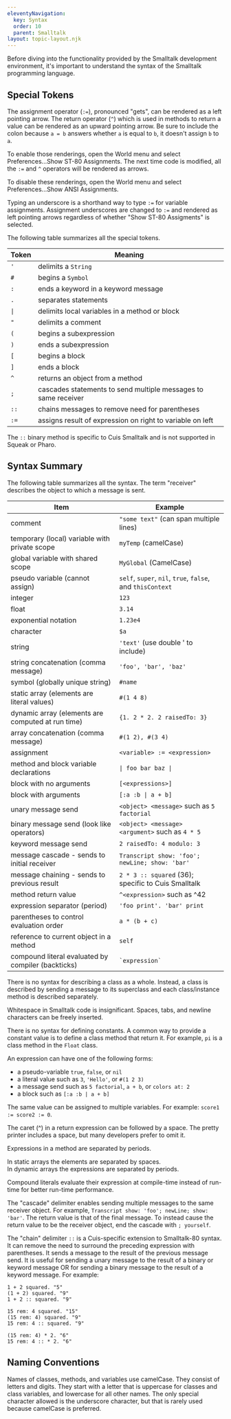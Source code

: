 ```yaml
---
eleventyNavigation:
  key: Syntax
  order: 10
  parent: Smalltalk
layout: topic-layout.njk
---
```


Before diving into the functionality provided
by the Smalltalk development environment,
it's important to understand the syntax of the Smalltalk programming language.

## Special Tokens

The assignment operator (`:=`), pronounced "gets",
can be rendered as a left pointing arrow.
The return operator (`^`) which is used in methods to return a value
can be rendered as an upward pointing arrow.
Be sure to include the colon because `a = b` answers whether
`a` is equal to `b`, it doesn't assign `b` to `a`.

To enable those renderings, open the World menu and
select Preferences...Show ST-80 Assignments.
The next time code is modified, all the `:=` and `^` operators
will be rendered as arrows.

To disable these renderings, open the World menu and
select Preferences...Show ANSI Assignments.

Typing an underscore is a shorthand way to type `:=` for variable assignments.
Assignment underscores are changed to `:=` and rendered as left pointing arrows
regardless of whether "Show ST-80 Assigments" is selected.

The following table summarizes all the special tokens.

| Token | Meaning                                                        |
| ----- | -------------------------------------------------------------- |
| `'`   | delimits a `String`                                            |
| `#`   | begins a `Symbol`                                              |
| `:`   | ends a keyword in a keyword message                            |
| `.`   | separates statements                                           |
| `\|`  | delimits local variables in a method or block                  |
| `"`   | delimits a comment                                             |
| `(`   | begins a subexpression                                         |
| `)`   | ends a subexpression                                           |
| `[`   | begins a block                                                 |
| `]`   | ends a block                                                   |
| `^`   | returns an object from a method                                |
| `;`   | cascades statements to send multiple messages to same receiver |
| `::`  | chains messages to remove need for parentheses                 |
| `:=`  | assigns result of expression on right to variable on left      |

The `::` binary method is specific to Cuis Smalltalk
and is not supported in Squeak or Pharo.

## Syntax Summary

The following table summarizes all the syntax.
The term "receiver" describes the object to which a message is sent.

| Item                                               | Example                                                    |
| -------------------------------------------------- | ---------------------------------------------------------- |
| comment                                            | `"some text"` (can span multiple lines)                    |
| temporary (local) variable with private scope      | `myTemp` (camelCase)                                       |
| global variable with shared scope                  | `MyGlobal` (CamelCase)                                     |
| pseudo variable (cannot assign)                    | `self`, `super`, `nil`, `true`, `false`, and `thisContext` |
| integer                                            | `123`                                                      |
| float                                              | `3.14`                                                     |
| exponential notation                               | `1.23e4`                                                   |
| character                                          | `$a`                                                       |
| string                                             | `'text'` (use double ' to include)                         |
| string concatenation (comma message)               | `'foo', 'bar', 'baz'`                                      |
| symbol (globally unique string)                    | `#name`                                                    |
| static array (elements are literal values)         | `#(1 4 8)`                                                 |
| dynamic array (elements are computed at run time)  | `{1. 2 * 2. 2 raisedTo: 3}`                                |
| array concatenation (comma message)                | `#(1 2), #(3 4)`                                           |
| assignment                                         | `<variable> := <expression>`                               |
| method and block variable declarations             | `\| foo bar baz \|`                                        |
| block with no arguments                            | `[<expressions>]`                                          |
| block with arguments                               | `[:a :b \| a + b]`                                         |
| unary message send                                 | `<object> <message>` such as `5 factorial`                 |
| binary message send (look like operators)          | `<object> <message> <argument>` such as `4 * 5`            |
| keyword message send                               | `2 raisedTo: 4 modulo: 3`                                  |
| message cascade - sends to initial receiver        | `Transcript show: 'foo'; newLine; show: 'bar'`             |
| message chaining - sends to previous result        | `2 * 3 :: squared` (36); specific to Cuis Smalltalk        |
| method return value                                | `^<expression>` such as ^42                                |
| expression separator (period)                      | `'foo print'. 'bar' print`                                 |
| parentheses to control evaluation order            | `a * (b + c)`                                              |
| reference to current object in a method            | `self`                                                     |
| compound literal evaluated by compiler (backticks) | `` `expression` ``                                         |

There is no syntax for describing a class as a whole.
Instead, a class is described by sending a message to its superclass
and each class/instance method is described separately.

Whitespace in Smalltalk code is insignificant.
Spaces, tabs, and newline characters can be freely inserted.

There is no syntax for defining constants.
A common way to provide a constant value is
to define a class method that return it.
For example, `pi` is a class method in the `Float` class.

An expression can have one of the following forms:

- a pseudo-variable `true`, `false`, or `nil`
- a literal value such as `3`, `'Hello'`, or `#(1 2 3)`
- a message send such as `5 factorial`, `a + b`, or `colors at: 2`
- a block such as `[:a :b | a + b]`

The same value can be assigned to multiple variables.
For example: `score1 := score2 := 0`.

The caret (^) in a return expression can be followed by a space.
The pretty printer includes a space, but many developers prefer to omit it.

Expressions in a method are separated by periods.

In static arrays the elements are separated by spaces.  
In dynamic arrays the expressions are separated by periods.

Compound literals evaluate their expression at compile-time
instead of run-time for better run-time performance.

The "cascade" delimiter enables sending multiple messages
to the same receiver object.
For example, `Transcript show: 'foo'; newLine; show: 'bar'`.
The return value is that of the final message.
To instead cause the return value to be the receiver object,
end the cascade with `; yourself`.

The "chain" delimiter `::` is a Cuis-specific extension to Smalltalk-80 syntax.
It can remove the need to surround the preceding expression with parentheses.
It sends a message to the result of the previous message send.
It is useful for sending a unary message to
the result of a binary or keyword message OR
for sending a binary message to the result of a keyword message.
For example:

```smalltalk
1 + 2 squared. "5"
(1 + 2) squared. "9"
1 + 2 :: squared. "9"

15 rem: 4 squared. "15"
(15 rem: 4) squared. "9"
15 rem: 4 :: squared. "9"

(15 rem: 4) * 2. "6"
15 rem: 4 :: * 2. "6"
```

## Naming Conventions

Names of classes, methods, and variables use camelCase.
They consist of letters and digits.
They start with a letter that is uppercase for classes and class variables,
and lowercase for all other names.
The only special character allowed is the underscore character,
but that is rarely used because camelCase is preferred.
